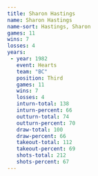 ```yaml
---
title: Sharon Hastings
name: Sharon Hastings
name-sort: Hastings, Sharon
games: 11
wins: 7
losses: 4
years:
 - year: 1982
   event: Hearts
   team: "BC"
   position: Third
   games: 11
   wins: 7
   losses: 4
   inturn-total: 138
   inturn-percent: 66
   outturn-total: 74
   outturn-percent: 70
   draw-total: 100
   draw-percent: 66
   takeout-total: 112
   takeout-percent: 69
   shots-total: 212
   shots-percent: 67
---
```

